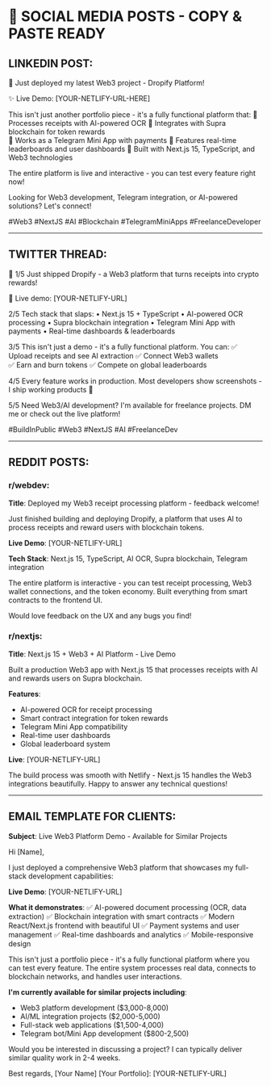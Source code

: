 # 📱 SOCIAL MEDIA POSTS - COPY & PASTE READY

## **LINKEDIN POST:**
🚀 Just deployed my latest Web3 project - Dropify Platform! 

✨ Live Demo: [YOUR-NETLIFY-URL-HERE]

This isn't just another portfolio piece - it's a fully functional platform that:
🔹 Processes receipts with AI-powered OCR
🔹 Integrates with Supra blockchain for token rewards  
🔹 Works as a Telegram Mini App with payments
🔹 Features real-time leaderboards and user dashboards
🔹 Built with Next.js 15, TypeScript, and Web3 technologies

The entire platform is live and interactive - you can test every feature right now!

Looking for Web3 development, Telegram integration, or AI-powered solutions? Let's connect! 

#Web3 #NextJS #AI #Blockchain #TelegramMiniApps #FreelanceDeveloper

---

## **TWITTER THREAD:**
🧵 1/5 Just shipped Dropify - a Web3 platform that turns receipts into crypto rewards! 

🔗 Live demo: [YOUR-NETLIFY-URL]

2/5 Tech stack that slaps:
• Next.js 15 + TypeScript 
• AI-powered OCR processing
• Supra blockchain integration
• Telegram Mini App with payments
• Real-time dashboards & leaderboards

3/5 This isn't just a demo - it's a fully functional platform. You can:
✅ Upload receipts and see AI extraction
✅ Connect Web3 wallets  
✅ Earn and burn tokens
✅ Compete on global leaderboards

4/5 Every feature works in production. Most developers show screenshots - I ship working products 🚀

5/5 Need Web3/AI development? I'm available for freelance projects. DM me or check out the live platform!

#BuildInPublic #Web3 #NextJS #AI #FreelanceDev

---

## **REDDIT POSTS:**

### **r/webdev:**
**Title**: Deployed my Web3 receipt processing platform - feedback welcome!

Just finished building and deploying Dropify, a platform that uses AI to process receipts and reward users with blockchain tokens.

**Live Demo**: [YOUR-NETLIFY-URL]

**Tech Stack**: Next.js 15, TypeScript, AI OCR, Supra blockchain, Telegram integration

The entire platform is interactive - you can test receipt processing, Web3 wallet connections, and the token economy. Built everything from smart contracts to the frontend UI.

Would love feedback on the UX and any bugs you find!

### **r/nextjs:**
**Title**: Next.js 15 + Web3 + AI Platform - Live Demo

Built a production Web3 app with Next.js 15 that processes receipts with AI and rewards users on Supra blockchain.

**Features**:
- AI-powered OCR for receipt processing
- Smart contract integration for token rewards
- Telegram Mini App compatibility  
- Real-time user dashboards
- Global leaderboard system

**Live**: [YOUR-NETLIFY-URL]

The build process was smooth with Netlify - Next.js 15 handles the Web3 integrations beautifully. Happy to answer any technical questions!

---

## **EMAIL TEMPLATE FOR CLIENTS:**

**Subject**: Live Web3 Platform Demo - Available for Similar Projects

Hi [Name],

I just deployed a comprehensive Web3 platform that showcases my full-stack development capabilities:

**Live Demo**: [YOUR-NETLIFY-URL]

**What it demonstrates**:
✅ AI-powered document processing (OCR, data extraction)
✅ Blockchain integration with smart contracts
✅ Modern React/Next.js frontend with beautiful UI
✅ Payment systems and user management
✅ Real-time dashboards and analytics
✅ Mobile-responsive design

This isn't just a portfolio piece - it's a fully functional platform where you can test every feature. The entire system processes real data, connects to blockchain networks, and handles user interactions.

**I'm currently available for similar projects including**:
- Web3 platform development ($3,000-8,000)
- AI/ML integration projects ($2,000-5,000)  
- Full-stack web applications ($1,500-4,000)
- Telegram bot/Mini App development ($800-2,500)

Would you be interested in discussing a project? I can typically deliver similar quality work in 2-4 weeks.

Best regards,
[Your Name]
[Your Portfolio]: [YOUR-NETLIFY-URL]
